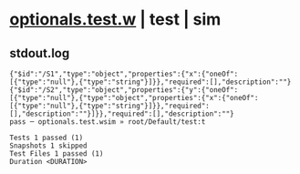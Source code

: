 # [optionals.test.w](../../../../../tests/valid/optionals.test.w) | test | sim

## stdout.log
```log
{"$id":"/S1","type":"object","properties":{"x":{"oneOf":[{"type":"null"},{"type":"string"}]}},"required":[],"description":""}
{"$id":"/S2","type":"object","properties":{"y":{"oneOf":[{"type":"null"},{"type":"object","properties":{"x":{"oneOf":[{"type":"null"},{"type":"string"}]}},"required":[],"description":""}]}},"required":[],"description":""}
pass ─ optionals.test.wsim » root/Default/test:t

Tests 1 passed (1)
Snapshots 1 skipped
Test Files 1 passed (1)
Duration <DURATION>
```

